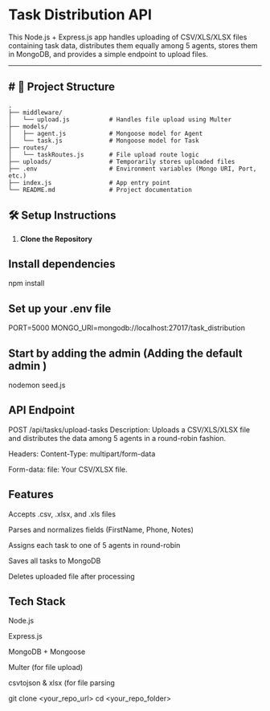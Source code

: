 # Task Distribution API

This Node.js + Express.js app handles uploading of CSV/XLS/XLSX files containing task data, distributes them equally among 5 agents, stores them in MongoDB, and provides a simple endpoint to upload files.

---

## # 📁 Project Structure

```
.
├── middleware/
│   └── upload.js           # Handles file upload using Multer
├── models/
│   ├── agent.js            # Mongoose model for Agent
│   └── task.js             # Mongoose model for Task
├── routes/
│   └── taskRoutes.js       # File upload route logic
├── uploads/                # Temporarily stores uploaded files
├── .env                    # Environment variables (Mongo URI, Port, etc.)
├── index.js                # App entry point
└── README.md               # Project documentation
```

## 🛠️ Setup Instructions

1. **Clone the Repository**

## Install dependencies
npm install
## Set up your .env file
PORT=5000
MONGO_URI=mongodb://localhost:27017/task_distribution

## Start by adding the admin (Adding the default admin )
nodemon seed.js

##  API Endpoint
POST /api/tasks/upload-tasks
Description:
Uploads a CSV/XLS/XLSX file and distributes the data among 5 agents in a round-robin fashion.

Headers:
Content-Type: multipart/form-data

Form-data:
file: Your CSV/XLSX file.

## Features
Accepts .csv, .xlsx, and .xls files

Parses and normalizes fields (FirstName, Phone, Notes)

Assigns each task to one of 5 agents in round-robin

Saves all tasks to MongoDB

Deletes uploaded file after processing

##  Tech Stack
Node.js

Express.js

MongoDB + Mongoose

Multer (for file upload)

csvtojson & xlsx (for file parsing

git clone <your_repo_url>
cd <your_repo_folder>
